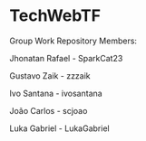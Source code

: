 # TechWebTF
Group Work Repository
Members:

Jhonatan Rafael - SparkCat23

Gustavo Zaik - zzzaik

Ivo  Santana - ivosantana

João Carlos - scjoao

Luka Gabriel - LukaGabriel

